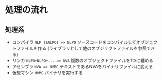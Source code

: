 # 処理の流れ

## 処理系
- コンパイラ `NLP (&NLPO) => NLPO` ソースコードをコンパイルしてオブジェクトファイルを作る (ライブラリとして他のオブジェクトファイルを参照できる)
- リンカ `NLPO+NLPO+... => NVA` 複数のオブジェクトファイルを1つに纏める
- アセンブラ `NVA => NVMC` テキストであるNVAをバイナリファイルに変える
- 仮想マシン `NVMC` バイナリを実行する